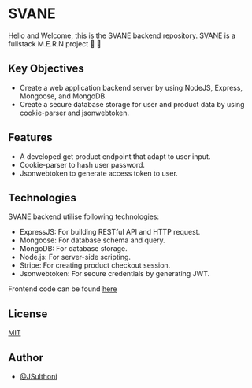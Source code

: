 # SVANE

Hello and Welcome, this is the SVANE backend repository. SVANE is a fullstack M.E.R.N project 🚀 🌟

## Key Objectives
* Create a web application backend server by using NodeJS, Express, Mongoose, and MongoDB.
* Create a secure database storage for user and product data by using cookie-parser and jsonwebtoken.

## Features
* A developed get product endpoint that adapt to user input.
* Cookie-parser to hash user password.
* Jsonwebtoken to generate access token to user.

## Technologies
SVANE backend utilise following technologies:

* ExpressJS: For building RESTful API and HTTP request.
* Mongoose: For database schema and query.
* MongoDB: For database storage.
* Node.js: For server-side scripting.
* Stripe: For creating product checkout session.
* Jsonwebtoken: For secure credentials by generating JWT.

Frontend code can be found [here](https://github.com/JSulthoni/SVANE-frontend)

## License
[MIT](https://choosealicense.com/licenses/mit/)


## Author
- [@JSulthoni](https://www.github.com/JSulthoni)
